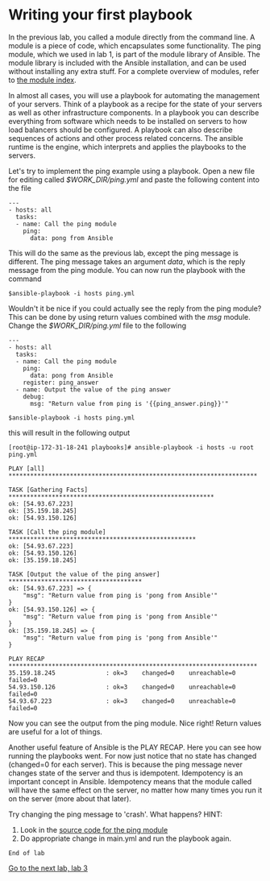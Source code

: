 # Writing your first playbook

In the previous lab, you called a module directly from the command line. A module is a piece of code, which encapsulates some functionality. The ping module, which we used in lab 1, is part of the module library of Ansible. The module library is included with the Ansible installation, and can be used without installing any extra stuff. For a complete overview of modules, refer to [the module index](http://docs.ansible.com/ansible/latest/modules_by_category.html).

In almost all cases, you will use a playbook for automating the management of your servers. Think of a playbook as a recipe for the state of your servers as well as other infrastructure components. In a playbook you can describe everything from software which needs to be installed on servers to how load balancers should be configured. A playbook can also describe sequences of actions and other process related concerns.
The ansible runtime is the engine, which interprets and applies the playbooks to the servers.

Let's try to implement the ping example using a playbook. Open a new file for editing called *$WORK_DIR/ping.yml* and paste the following content into the file

```
---
- hosts: all
  tasks:
  - name: Call the ping module
    ping:
      data: pong from Ansible
```

This will do the same as the previous lab, except the ping message is different. The ping message takes an argument *data*, which is the reply message from the ping module. You can now run the playbook with the command

```
$ansible-playbook -i hosts ping.yml
```

Wouldn't it be nice if you could actually see the reply from the ping module? This can be done by using return values combined with the *msg* module. Change the *$WORK_DIR/ping.yml* file to the following

```
---
- hosts: all
  tasks:
  - name: Call the ping module
    ping:
      data: pong from Ansible
    register: ping_answer
  - name: Output the value of the ping answer
    debug:
      msg: "Return value from ping is '{{ping_answer.ping}}'"
```

```
$ansible-playbook -i hosts ping.yml
```

this will result in the following output

```
[root@ip-172-31-18-241 playbooks]# ansible-playbook -i hosts -u root ping.yml

PLAY [all] *********************************************************************

TASK [Gathering Facts] *********************************************************
ok: [54.93.67.223]
ok: [35.159.18.245]
ok: [54.93.150.126]

TASK [Call the ping module] ****************************************************
ok: [54.93.67.223]
ok: [54.93.150.126]
ok: [35.159.18.245]

TASK [Output the value of the ping answer] *************************************
ok: [54.93.67.223] => {
    "msg": "Return value from ping is 'pong from Ansible'"
}
ok: [54.93.150.126] => {
    "msg": "Return value from ping is 'pong from Ansible'"
}
ok: [35.159.18.245] => {
    "msg": "Return value from ping is 'pong from Ansible'"
}

PLAY RECAP *********************************************************************
35.159.18.245              : ok=3    changed=0    unreachable=0    failed=0   
54.93.150.126              : ok=3    changed=0    unreachable=0    failed=0   
54.93.67.223               : ok=3    changed=0    unreachable=0    failed=0   
```

Now you can see the output from the ping module. Nice right! Return values are useful for a lot of things.

Another useful feature of Ansible is the PLAY RECAP. Here you can see how running the playbooks went. For now just notice that no state has changed (changed=0 for each server). This is because the ping message never changes state of the server and thus is idempotent. Idempotency is an important concept in Ansible. Idempotency means that the module called will have the same effect on the server, no matter how many times you run it on the server (more about that later).

Try changing the ping message to 'crash'. What happens? HINT:
1. Look in the [source code for the ping module](https://github.com/ansible/ansible-modules-core/blob/devel/system/ping.py)
2. Do appropriate change in main.yml and run the playbook again.

```
End of lab
```
[Go to the next lab, lab 3](../lab-3/README.md)

